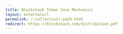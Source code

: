 ```yaml
---
title: Blockstack Token Sale Mechanics
layout: externalurl
permalink: /:collection/:path.html
redirect: https://blockstack.com/distribution.pdf
---
```

